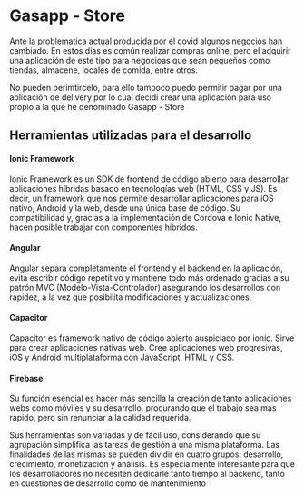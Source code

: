 
# Gasapp - Store

Ante la problematica actual producida por el covid algunos negocios han cambiado.
En estos días es común realizar compras online, pero el adquirir una aplicación de este tipo
para negocioas que sean pequeños como tiendas, almacene, locales de comida, entre otros.

No pueden perimtircelo, para ello tampoco puedo permitir pagar por una aplicación de delivery
por lo cual decidi crear una aplicación para uso propio a la que he denominado Gasapp - Store


## Herramientas utilizadas para el desarrollo

#### Ionic Framework 

Ionic Framework es un SDK de frontend de código abierto para desarrollar aplicaciones híbridas basado en tecnologías web (HTML, CSS y JS). Es decir, un framework que nos permite desarrollar aplicaciones para iOS nativo, Android y la web, desde una única base de código. Su compatibilidad y, gracias a la implementación de Cordova e Ionic Native, hacen posible trabajar con componentes híbridos.

#### Angular

Angular separa completamente el frontend y el backend en la aplicación, evita escribir código repetitivo y mantiene todo más ordenado gracias a su patrón MVC (Modelo-Vista-Controlador) asegurando los desarrollos con rapidez, a la vez que posibilita modificaciones y actualizaciones.

#### Capacitor

Capacitor es framework nativo de código abierto auspiciado por ionic. Sirve para crear aplicaciones nativas web. Cree aplicaciones web progresivas, iOS y Android multiplataforma con JavaScript, HTML y CSS.

#### Firebase

Su función esencial es hacer más sencilla la creación de tanto aplicaciones webs como móviles y su desarrollo, procurando que el trabajo sea más rápido, pero sin renunciar a la calidad requerida.

Sus herramientas son variadas y de fácil uso, considerando que su agrupación simplifica las tareas de gestión a una misma plataforma. Las finalidades de las mismas se pueden dividir en cuatro grupos: desarrollo, crecimiento, monetización y análisis. Es especialmente interesante para que los desarrolladores no necesiten dedicarle tanto tiempo al backend, tanto en cuestiones de desarrollo como de mantenimiento
